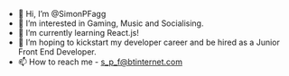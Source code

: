 - 👋 Hi, I’m @SimonPFagg
- 👀 I’m interested in Gaming, Music and Socialising.
- 🌱 I’m currently learning React.js!
- 💞️ I’m hoping to kickstart my developer career and be hired as a Junior Front End Developer.
- 📫 How to reach me - s_p_f@btinternet.com
